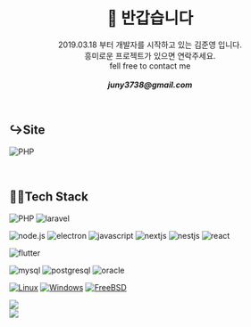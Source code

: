 <h1 align="center"> 👋 반갑습니다 </h1>
<p align="center">
    2019.03.18 부터 개발자를 시작하고 있는 김준영 입니다.
    <br />
    흥미로운 프로젝트가 있으면 연락주세요.
    <br />
    fell free to contact me 
    <br />
    <br />
    <strong><em>juny3738@gmail.com</em></strong>
</p>
<br />
<strong><h2>↪Site</h2></strong>

![PHP](https://img.shields.io/badge/blog-8ed11a?style=for-the-badge&logo=blogger)

<br />

<strong><h2>👨‍💻Tech Stack</h2></strong>

![PHP](https://img.shields.io/badge/php-8ed95a?style=for-the-badge&logo=php) ![laravel](https://img.shields.io/badge/laravel-8ed95a?style=for-the-badge&logo=laravel)

![node.js](https://img.shields.io/badge/node.js-b9f0e9?style=for-the-badge&logo=node.js) ![electron](https://img.shields.io/badge/electron-b9f0e9?style=for-the-badge&logo=electron) ![javascript](https://img.shields.io/badge/javascript-b9f0e9?style=for-the-badge&logo=javascript) ![nextjs](https://img.shields.io/badge/next.js-b9f0e9?style=for-the-badge&logo=next.js) ![nestjs](https://img.shields.io/badge/nestjs-b9f0e9?style=for-the-badge&logo=nestjs) ![react](https://img.shields.io/badge/react-b9f0e9?style=for-the-badge&logo=react)

![flutter](https://img.shields.io/badge/flutter-faadf2?style=for-the-badge&logo=flutter)

![mysql](https://img.shields.io/badge/mysql-faf260?style=for-the-badge&logo=mysql) ![postgresql](https://img.shields.io/badge/postgresql-faf260?style=for-the-badge&logo=postgresql) ![oracle](https://img.shields.io/badge/oracle-faf260?style=for-the-badge&logo=oracle)

[![Linux](https://img.shields.io/badge/linux-black?style=for-the-badge&logo=Linux)](https://github.com/wervlad)
[![Windows](https://img.shields.io/badge/Windows-black?style=for-the-badge&logo=Windows)](https://github.com/wervlad)
[![FreeBSD](https://img.shields.io/badge/FreeBSD-black?style=for-the-badge&logo=FreeBSD)](https://github.com/wervlad)
<div align="center">
    <div align="left">
        <img src="https://github-readme-stats.vercel.app/api?username=jun-young1993&show_icons=true&theme=radical" />        
    </div>
    <div align="left">
        <img src="https://github-readme-stats.vercel.app/api/top-langs/?username=jun-young1993&layout=donut-vertical" />
    </div>    
    
</div>
<!-- <p align="center">
    <img src="https://github-readme-stats.vercel.app/api/top-langs/?username=jun-young1993&layout=compact" />
<img src="https://github-readme-stats.vercel.app/api/top-langs/?username=jun-young1993&layout=donut-vertical" />
<img src="https://github-readme-stats.vercel.app/api?username=jun-young1993&show_icons=true&theme=radical" />
</p> -->

